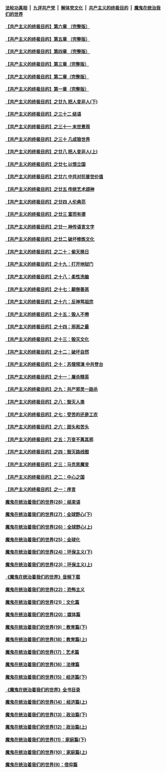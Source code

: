 

####  [法轮功真相](../../../../basic/blob/master/README.md?t=07082002) &nbsp;|&nbsp; [九评共产党](../../../../9ping.md/blob/master/README.md?t=07082002) &nbsp;|&nbsp; [解体党文化](../../../../jtdwh.md/blob/master/README.md?t=07082002)  &nbsp;|&nbsp; [共产主义的终极目的](../../../../gczydzjmd.md/blob/master/README.md?t=07082002) &nbsp;|&nbsp; [魔鬼在统治我们的世界](../../../../mgztzwmdsj.md/blob/master/README.md?t=07082002) 

#### [【共产主义的终极目的】第六章 （完整版）](../pages/nsc422/n11428913.md?t=07082002) 

#### [【共产主义的终极目的】第五章 （完整版）](../pages/nsc422/n11428912.md?t=07082002) 

#### [【共产主义的终极目的】第四章 （完整版）](../pages/nsc422/n11428907.md?t=07082002) 

#### [【共产主义的终极目的】第三章（完整版）](../pages/nsc422/n11428848.md?t=07082002) 

#### [【共产主义的终极目的】第二章（完整版）](../pages/nsc422/n11428831.md?t=07082002) 

#### [【共产主义的终极目的】第一章（完整版）](../pages/nsc422/n11417651.md?t=07082002) 

#### [【共产主义的终极目的】之廿九 把人变非人(下)](../pages/nsc422/n11344140.md?t=07082002) 

#### [【共产主义的终极目的】之三十二 结语](../pages/nsc422/n11360535.md?t=07082002) 

#### [【共产主义的终极目的】之三十一 末世景观](../pages/nsc422/n11351129.md?t=07082002) 

#### [【共产主义的终极目的】之三十 几成狼世界](../pages/nsc422/n11348280.md?t=07082002) 

#### [【共产主义的终极目的】之廿八 把人变非人(上)](../pages/nsc422/n11340492.md?t=07082002) 

#### [【共产主义的终极目的】之廿七 以恨立国](../pages/nsc422/n11336944.md?t=07082002) 

#### [【共产主义的终极目的】之廿六 中共对抗普世价值](../pages/nsc422/n11324785.md?t=07082002) 

#### [【共产主义的终极目的】之廿五 传统艺术颂神](../pages/nsc422/n11296396.md?t=07082002) 

#### [【共产主义的终极目的】之廿四 人伦典范](../pages/nsc422/n11296397.md?t=07082002) 

#### [【共产主义的终极目的】之廿三 富而有德](../pages/nsc422/n11283598.md?t=07082002) 

#### [【共产主义的终极目的】之廿一 神传语言文字](../pages/nsc422/n11263265.md?t=07082002) 

#### [【共产主义的终极目的】之廿二 破坏修炼文化](../pages/nsc422/n11245728.md?t=07082002) 

#### [【共产主义的终极目的】之二十：偷天换日](../pages/nsc422/n11238846.md?t=07082002) 

#### [【共产主义的终极目的】之十九：打开地狱门](../pages/nsc422/n11206376.md?t=07082002) 

#### [【共产主义的终极目的】之十八：柔性洗脑](../pages/nsc422/n11199994.md?t=07082002) 

#### [【共产主义的终极目的】之十七：颠倒善恶](../pages/nsc422/n11179782.md?t=07082002) 

#### [【共产主义的终极目的】之十六：反神骂祖宗](../pages/nsc422/n11166798.md?t=07082002) 

#### [【共产主义的终极目的】之十五：毁人不倦](../pages/nsc422/n11166792.md?t=07082002) 

#### [【共产主义的终极目的】之十四：邪恶之最](../pages/nsc422/n11150249.md?t=07082002) 

#### [【共产主义的终极目的】之十三：毁灭文化](../pages/nsc422/n11135227.md?t=07082002) 

#### [【共产主义的终极目的】之十二：破坏自然](../pages/nsc422/n11135214.md?t=07082002) 

#### [【共产主义的终极目的】之十：苏俄预演 中共登台](../pages/nsc422/n11118424.md?t=07082002) 

#### [【共产主义的终极目的】之十一：屠杀精英](../pages/nsc422/n11118442.md?t=07082002) 

#### [【共产主义的终极目的】之九：共产邪灵一路杀](../pages/nsc422/n11114139.md?t=07082002) 

#### [【共产主义的终极目的】之八：毁灭人类](../pages/nsc422/n11108503.md?t=07082002) 

#### [【共产主义的终极目的】之七：受苦的还是工农](../pages/nsc422/n11101809.md?t=07082002) 

#### [【共产主义的终极目的】之六：甜头和苦头](../pages/nsc422/n11096971.md?t=07082002) 

#### [【共产主义的终极目的】之五：万变不离其邪](../pages/nsc422/n11091285.md?t=07082002) 

#### [【共产主义的终极目的】之四：毁灭路线图](../pages/nsc422/n11086284.md?t=07082002) 

#### [【共产主义的终极目的】之三：马克思魔变](../pages/nsc422/n11061941.md?t=07082002) 

#### [【共产主义的终极目的】之二：中心之国](../pages/nsc422/n11047728.md?t=07082002) 

#### [【共产主义的终极目的】之一：序言](../pages/nsc422/n11086077.md?t=07082002) 

#### [魔鬼在统治着我们的世界(28)：结束语](../pages/nsc422/n10936246.md?t=07082002) 

#### [魔鬼在统治着我们的世界(27)：全球野心(下)](../pages/nsc422/n10928319.md?t=07082002) 

#### [魔鬼在统治着我们的世界(26)：全球野心(上)](../pages/nsc422/n10900318.md?t=07082002) 

#### [魔鬼在统治着我们的世界(25)：全球化](../pages/nsc422/n10788205.md?t=07082002) 

#### [魔鬼在统治着我们的世界(24)：环保主义(下)](../pages/nsc422/n10695307.md?t=07082002) 

#### [魔鬼在统治着我们的世界(23)：环保主义(上)](../pages/nsc422/n10688613.md?t=07082002) 

#### [《魔鬼在统治着我们的世界》音频下载](../pages/nsc422/n10635553.md?t=07082002) 

#### [魔鬼在统治着我们的世界(22)：恐怖主义](../pages/nsc422/n10614727.md?t=07082002) 

#### [魔鬼在统治着我们的世界(21)：文化篇](../pages/nsc422/n10597706.md?t=07082002) 

#### [魔鬼在统治着我们的世界(20)：媒体篇](../pages/nsc422/n10586579.md?t=07082002) 

#### [魔鬼在统治着我们的世界(19)：教育篇(下)](../pages/nsc422/n10564808.md?t=07082002) 

#### [魔鬼在统治着我们的世界(18)：教育篇(上)](../pages/nsc422/n10526970.md?t=07082002) 

#### [魔鬼在统治着我们的世界(17)：艺术篇](../pages/nsc422/n10499093.md?t=07082002) 

#### [魔鬼在统治着我们的世界(16)：法律篇](../pages/nsc422/n10485969.md?t=07082002) 

#### [魔鬼在统治着我们的世界(15)：经济篇(下)](../pages/nsc422/n10469975.md?t=07082002) 

#### [《魔鬼在统治着我们的世界》全书目录](../pages/nsc422/n10464261.md?t=07082002) 

#### [魔鬼在统治着我们的世界(14)：经济篇(上)](../pages/nsc422/n10457370.md?t=07082002) 

#### [魔鬼在统治着我们的世界(13)：政治篇(下)](../pages/nsc422/n10448270.md?t=07082002) 

#### [魔鬼在统治着我们的世界(12)：政治篇(上)](../pages/nsc422/n10444576.md?t=07082002) 

#### [魔鬼在统治着我们的世界(11)：家庭篇(下)](../pages/nsc422/n10440961.md?t=07082002) 

#### [魔鬼在统治着我们的世界(10)：家庭篇(上)](../pages/nsc422/n10435448.md?t=07082002) 

#### [魔鬼在统治着我们的世界(9)：信仰篇](../pages/nsc422/n10432159.md?t=07082002) 


